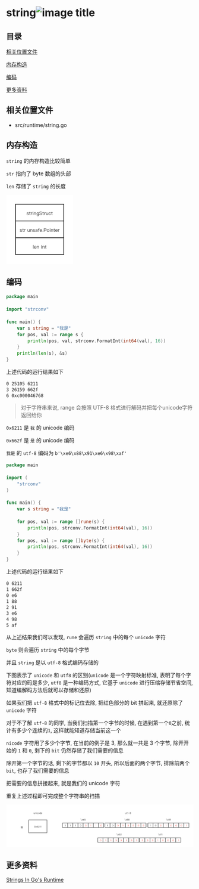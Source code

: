 # string![image title](http://www.zpoint.xyz:8080/count/tag.svg?url=github%2Fgo-Internals%2F/runtime/string_cn)

## 目录

[相关位置文件](#相关位置文件)

[内存构造](#内存构造)

[编码](#编码)

[更多资料](#更多资料)

## 相关位置文件

* src/runtime/string.go

## 内存构造

 `string` 的内存构造比较简单

`str` 指向了 byte 数组的头部

`len` 存储了 `string` 的长度

![./layout](./layout.png)

## 编码

```go
package main

import "strconv"

func main() {
	var s string = "我是"
	for pos, val := range s {
		println(pos, val, strconv.FormatInt(int64(val), 16))
	}
	println(len(s), &s)
}

```

上述代码的运行结果如下

```shell
0 25105 6211
3 26159 662f
6 0xc000046768
```

> 对于字符串来说, range 会按照 UTF-8 格式进行解码并把每个unicode字符返回给你

`0x6211` 是 `我` 的 unicode 编码

`0x662f` 是 `是` 的 unicode 编码

`我是` 的 `utf-8` 编码为 `b'\xe6\x88\x91\xe6\x98\xaf'`

```go
package main

import (
	"strconv"
)

func main() {
	var s string = "我是"

	for pos, val := range []rune(s) {
		println(pos, strconv.FormatInt(int64(val), 16))
	}
	for pos, val := range []byte(s) {
		println(pos, strconv.FormatInt(int64(val), 16))
	}
}
```

上述代码的运行结果如下

```shell
0 6211
1 662f
0 e6
1 88
2 91
3 e6
4 98
5 af
```

从上述结果我们可以发现, `rune` 会遍历 `string` 中的每个 `unicode` 字符

 `byte` 则会遍历  `string` 中的每个字节

并且 `string` 是以 `utf-8` 格式编码存储的

下图表示了 `unicode` 和 `utf8` 的区别(`unicode` 是一个字符映射标准, 表明了每个字符对应的码是多少, `utf8` 是一种编码方式, 它基于 `unicode` 进行压缩存储节省空间, 知道编解码方法后就可以存储和还原)

如果我们把 `utf-8`  格式中的标记位去除, 把红色部分的 bit 拼起来, 就还原除了 `unicode` 字符

对于不了解 `utf-8` 的同学, 当我们扫描第一个字节的时候, 在遇到第一个`0`之前, 统计有多少个连续的`1`, 这样就能知道存储当前这一个

`nicode` 字符用了多少个字节, 在当前的例子是 3, 那么就一共是 3 个字节, 除开开始的 `1` 和 `0`, 剩下的 `bit` 仍然存储了我们需要的信息

除开第一个字节的话, 剩下的字节都以 `10` 开头, 所以后面的两个字节, 排除前两个 `bit`, 也存了我们需要的信息

把需要的信息拼接起来,  就是我们的 unicode 字符

重复上述过程即可完成整个字符串的扫描

![./unicode](./unicode.png)

## 更多资料

[Strings In Go's Runtime](https://boakye.yiadom.org/go/strings/)

